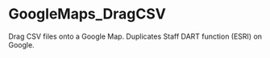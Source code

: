 # GoogleMaps_DragCSV
Drag CSV files onto a Google Map. Duplicates Staff DART function (ESRI) on Google. 
